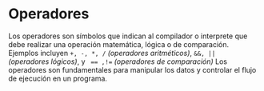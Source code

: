 # Operadores
Los operadores son símbolos que indican al compilador o interprete que debe realizar una operación matemática, lógica o de comparación.
Ejemplos incluyen ```+, -, *, /``` _(operadores aritméticos)_, ```&&, || ``` _(operadores lógicos)_, y ``` == ,!=``` _(operadores de comparación)_
Los operadores son fundamentales para manipular los datos y controlar el flujo de ejecución en un programa.